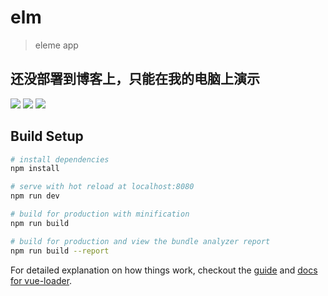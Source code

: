 # elm

> eleme app

## 还没部署到博客上，只能在我的电脑上演示
<img src="https://camo.githubusercontent.com/a2945c488a774a2a329a97d8334413a3154ee9be/687474703a2f2f75706c6f61642d696d616765732e6a69616e7368752e696f2f75706c6f61645f696d616765732f343234393232332d386434363262393331353064623234652e6769663f696d6167654d6f6772322f6175746f2d6f7269656e742f7374726970">

<img src="https://camo.githubusercontent.com/a5ff3744d1335410a8c2c08fd24008bda5ff397c/687474703a2f2f75706c6f61642d696d616765732e6a69616e7368752e696f2f75706c6f61645f696d616765732f343234393232332d373162363662343234396438363862642e6769663f696d6167654d6f6772322f6175746f2d6f7269656e742f7374726970">

<img src="https://camo.githubusercontent.com/252801c20f20a347263f26a3bc64accf3c38926e/687474703a2f2f75706c6f61642d696d616765732e6a69616e7368752e696f2f75706c6f61645f696d616765732f343234393232332d663039323162343437343066366434662e6769663f696d6167654d6f6772322f6175746f2d6f7269656e742f7374726970">

## Build Setup

``` bash
# install dependencies
npm install

# serve with hot reload at localhost:8080
npm run dev

# build for production with minification
npm run build

# build for production and view the bundle analyzer report
npm run build --report
```

For detailed explanation on how things work, checkout the [guide](http://vuejs-templates.github.io/webpack/) and [docs for vue-loader](http://vuejs.github.io/vue-loader).
